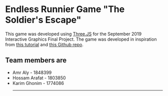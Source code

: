 # Endless Runnier Game "The Soldier's Escape"

This game was developed using [Three.JS](https://threejs.org/) for the September 2019 Interactive Graphics Final Project.
The game was developed in inspiration from [this tutorial](https://gamedevelopment.tutsplus.com/tutorials/creating-a-simple-3d-endless-runner-game-using-three-js--cms-29157) and [this Github repo](https://github.com/abhivaidya/EndlessCarRunner).

## Team members are
- Amr Aly - 1848399
- Hossam Arafat - 1803850
- Karim Ghonim - 1774086
  ***
